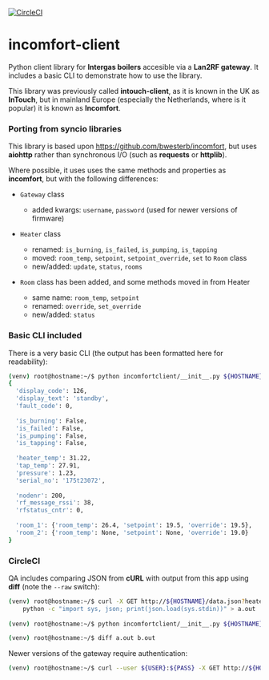 [![CircleCI](https://circleci.com/gh/zxdavb/incomfort-client.svg?style=svg)](https://circleci.com/gh/zxdavb/incomfort-client)

# incomfort-client

Python client library for **Intergas boilers** accesible via a **Lan2RF gateway**. It includes a basic CLI to demonstrate how to use the library.  

This library was previously called **intouch-client**, as it is known in the UK as **InTouch**, but in mainland Europe (especially the Netherlands, where is it popular) it is known as **Incomfort**.

### Porting from syncio libraries
This library is based upon https://github.com/bwesterb/incomfort, but uses **aiohttp** rather than synchronous I/O (such as **requests** or **httplib**).

Where possible, it uses uses the same methods and properties as **incomfort**, but with the following differences:

  - `Gateway` class
    - added kwargs: `username`, `password` (used for newer versions of firmware)

  - `Heater` class
    - renamed: `is_burning`, `is_failed`, `is_pumping`, `is_tapping`
    - moved: `room_temp`, `setpoint`, `setpoint_override`, `set` to `Room` class
    - new/added: `update`, `status`, `rooms`

  - `Room` class has been added, and some methods moved in from Heater
    - same name: `room_temp`, `setpoint`
    - renamed: `override`, `set_override`
    - new/added: `status`

### Basic CLI included
There is a very basic CLI (the output has been formatted here for readability):
```bash
(venv) root@hostname:~/$ python incomfortclient/__init__.py ${HOSTNAME}
{
  'display_code': 126, 
  'display_text': 'standby', 
  'fault_code': 0, 
  
  'is_burning': False, 
  'is_failed': False,
  'is_pumping': False, 
  'is_tapping': False, 
  
  'heater_temp': 31.22, 
  'tap_temp': 27.91, 
  'pressure': 1.23, 
  'serial_no': '175t23072', 
  
  'nodenr': 200, 
  'rf_message_rssi': 38, 
  'rfstatus_cntr': 0, 
  
  'room_1': {'room_temp': 26.4, 'setpoint': 19.5, 'override': 19.5}, 
  'room_2': {'room_temp': None, 'setpoint': None, 'override': 19.0}
}
```

### CircleCI
QA includes comparing JSON from **cURL** with output from this app using **diff** (note the `--raw` switch):
```bash
(venv) root@hostname:~/$ curl -X GET http://${HOSTNAME}/data.json?heater=0 | \
    python -c "import sys, json; print(json.load(sys.stdin))" > a.out
    
(venv) root@hostname:~/$ python incomfortclient/__init__.py ${HOSTNAME} --raw > b.out

(venv) root@hostname:~/$ diff a.out b.out
```
Newer versions of the gateway require authentication:
```bash
(venv) root@hostname:~/$ curl --user ${USER}:${PASS} -X GET http://${HOSTNAME}/protect/data.json?heater=0
```
